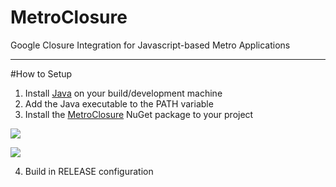 MetroClosure 
==================

Google Closure Integration for Javascript-based Metro Applications

***

#How to Setup

1. Install [Java](http://java.com/en/download/index.jsp) on your build/development machine
2. Add the Java executable to the PATH variable
3. Install the [MetroClosure](http://www.nuget.org/packages/MetroClosure/) NuGet package to your project

![](www.deepelement.com/img/articles/nuget-metroclosure/nuget-add.png)

![](www.deepelement.com/img/articles/nuget-metroclosure/nuget-add-2.png)

4. Build in RELEASE configuration
